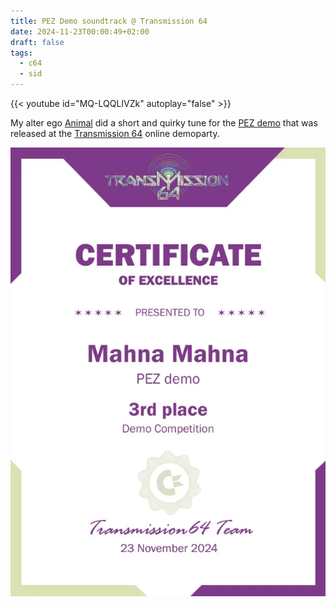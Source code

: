 ```yaml
---
title: PEZ Demo soundtrack @ Transmission 64
date: 2024-11-23T00:00:49+02:00
draft: false
tags:
  - c64
  - sid
---
```


{{< youtube id="MQ-LQQLIVZk" autoplay="false" >}}

My alter ego [Animal](https://csdb.dk/scener/?id=35839) did a short and quirky tune for the [PEZ demo](https://csdb.dk/release/?id=247783) that was released at the [Transmission 64](https://transmission64.com/) online demoparty.

![Certificate: 3rd place in the democompetition](certificate.webp)

